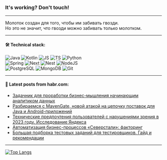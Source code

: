 ### It's working? Don't touch!

---
Молоток создан для того, чтобы им забивать гвозди. <br>
Но это не значит, что гвозди можно забивать только молотком.

---

#### 🛠️ Technical stack:

![Java](https://img.shields.io/badge/Java-informational?logo=Oracle&style=flat&logoColor=white&color=FF4500)
![Kotlin](https://img.shields.io/badge/Kotlin-informational?logo=Kotlin&style=flat&logoColor=white&color=774D97)
![JS](https://img.shields.io/badge/JS-informational?logo=javaScript&style=flat&logoColor=black&color=F7Df1E)
![TS](https://img.shields.io/badge/TypeScript-informational?logo=typeScript&style=flat&logoColor=black&color=017acc)
![Python](https://img.shields.io/badge/Python-informational?logo=Python&style=flat&logoColor=black&color=ffdd54) <br>
![Spring](https://img.shields.io/badge/SpringBoot-informational?logo=SpringBoot&style=flat&logoColor=white&color=6DB33F) 
![Next](https://img.shields.io/badge/Next.js-informational?logo=Next.js&style=flat&logoColor=white&color=3671a1)
![Nest](https://img.shields.io/badge/NestJS-informational?logo=NestJS&style=flat&logoColor=white&color=E0234E)
![NodeJS](https://img.shields.io/badge/NodeJS-informational?logo=node.js&style=flat&logoColor=white&color=70A760) <br>
![PostgreSQL](https://img.shields.io/badge/PostgreSQL-informational?logo=PostgreSQL&style=flat&logoColor=white&color=DAA520)
![MongoDB](https://img.shields.io/badge/MongoDB-informational?logo=MongoDB&style=flat&logoColor=white&color=870000)
![Git](https://img.shields.io/badge/Git-informational?logo=git&style=flat&logoColor=white&color=f74e28)

___

#### 💬 Latest posts from habr.com:

<!-- BLOG-POST-LIST:START -->
- [Задачник для проработки бизнес-мышления начинающим аналитиком данных](https://habr.com/ru/companies/yandex_praktikum/articles/788238/?utm_source=habrahabr&utm_medium=rss&utm_campaign=788238)
- [Разбираемся с MavenGate, новой атакой на цепочку поставок для Java и Android-приложений](https://habr.com/ru/companies/swordfish_security/articles/790544/?utm_source=habrahabr&utm_medium=rss&utm_campaign=790544)
- [Технические предпочтения пользователей с нарушениями зрения в 2023 году. Исследование Яндекса](https://habr.com/ru/companies/yandex/articles/788740/?utm_source=habrahabr&utm_medium=rss&utm_campaign=788740)
- [Автоматизация бизнес-процессов «Северстали»: факторинг](https://habr.com/ru/companies/severstal/articles/790578/?utm_source=habrahabr&utm_medium=rss&utm_campaign=790578)
- [Большая подборка тестовых заданий для тестировщиков. Гайд и рекомендации](https://habr.com/ru/articles/790438/?utm_source=habrahabr&utm_medium=rss&utm_campaign=790438)
<!-- BLOG-POST-LIST:END -->

---
[![Top Langs](https://github-readme-stats-git-master-advtsetting-gmailcom.vercel.app/api/top-langs/?username=zloylis&langs_count=10&hide_title=false&title_color=e6edf3&size_weight=0.5&count_weight=0.5&layout=compact&hide_border=true&theme=dracula)](https://github.com/zloylis)

<!-- ![GitHub stats](https://github-readme-stats-git-master-advtsetting-gmailcom.vercel.app/api?username=zloylis&show_icons=true&hide_border=true&theme=dracula&hide_title=true&include_all_commits=true&count_private=true&hide=contribs&hide_rank=true) -->
